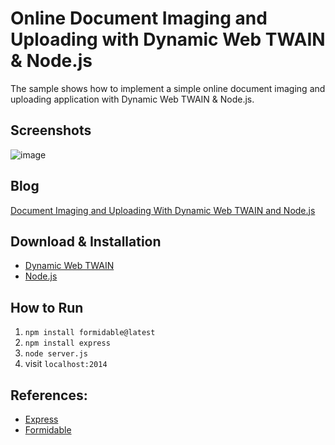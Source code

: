 Online Document Imaging and Uploading with Dynamic Web TWAIN & Node.js
=======================================================================

The sample shows how to implement a simple online document imaging and uploading application with Dynamic Web TWAIN & Node.js.

Screenshots
-----------
![image](http://www.codepool.biz/wp-content/uploads/2014/11/nodejs_dwt.png)

Blog
-----------------------
[Document Imaging and Uploading With Dynamic Web TWAIN and Node.js][5]

Download & Installation
-----------------------
* [Dynamic Web TWAIN][1]
* [Node.js][2]

How to Run
-----------
1. `npm install formidable@latest`
2. `npm install express`
3. `node server.js`
4. visit `localhost:2014`

References:
-----------
* [Express][3]
* [Formidable][4]

[1]:https://www.dynamsoft.com/Secure/Register_ClientInfo.aspx?productName=WebTWAIN&from=FromDownload
[2]:http://nodejs.org/download/
[3]:http://expressjs.com/
[4]:https://github.com/felixge/node-formidable
[5]:http://www.codepool.biz/twain/document-imaging-and-uploading-with-dynamic-web-twain-and-node-js.html
